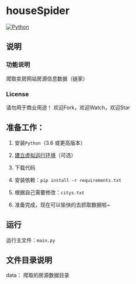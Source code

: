 # houseSpider
[![Python](https://img.shields.io/badge/Python-3.6%2B-brightgreen.svg)](https://www.python.org/downloads/)


## 说明

### 功能说明

爬取卖房网站房源信息数据（链家）

### License

请勿用于商业用途！ 欢迎Fork，欢迎Watch，欢迎Star

## 准备工作：

1. 安装`Python`（3.6 或更高版本）

2. [建立虚拟运行环境](https://www.baidu.com/s?wd=virtualenv)（可选）

3. 下载代码

4. 安装依赖：`pip install -r requirements.txt`

5. 根据自己需要修改：`citys.txt`

6. 准备完成，现在可以愉快的去抓取数据啦~

## 运行

运行主文件：`main.py`

## 文件目录说明

data：
    爬取的房源数据目录

